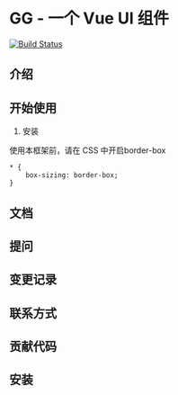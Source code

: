 # GG - 一个 Vue UI 组件

[![Build Status](https://travis-ci.org/guo-jing/GG.svg?branch=master)](https://travis-ci.org/guo-jing/GG)

## 介绍

## 开始使用

1. 安装

使用本框架前，请在 CSS 中开启border-box

```
* {
    box-sizing: border-box; 
}
```

## 文档

## 提问

## 变更记录

## 联系方式

## 贡献代码

## 安装

